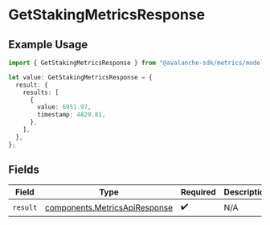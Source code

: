 # GetStakingMetricsResponse

## Example Usage

```typescript
import { GetStakingMetricsResponse } from "@avalanche-sdk/metrics/models/operations";

let value: GetStakingMetricsResponse = {
  result: {
    results: [
      {
        value: 6951.97,
        timestamp: 4829.81,
      },
    ],
  },
};
```

## Fields

| Field                                                                          | Type                                                                           | Required                                                                       | Description                                                                    |
| ------------------------------------------------------------------------------ | ------------------------------------------------------------------------------ | ------------------------------------------------------------------------------ | ------------------------------------------------------------------------------ |
| `result`                                                                       | [components.MetricsApiResponse](../../models/components/metricsapiresponse.md) | :heavy_check_mark:                                                             | N/A                                                                            |